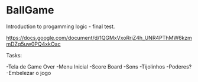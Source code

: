 # BallGame
Introduction to progamming logic - final test.

https://docs.google.com/document/d/1QGMxVxoRrjZ4h_UNR4PThMW6kzmmDZq5uw0PQ4xkOac

Tasks:

-Tela de Game Over 
-Menu Inicial
-Score Board
-Sons
-Tijolinhos
-Poderes?
-Embelezar o jogo


